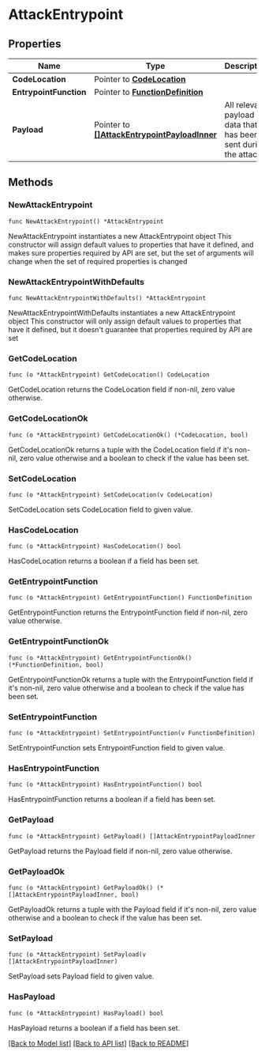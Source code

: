 # AttackEntrypoint

## Properties

Name | Type | Description | Notes
------------ | ------------- | ------------- | -------------
**CodeLocation** | Pointer to [**CodeLocation**](CodeLocation.md) |  | [optional] 
**EntrypointFunction** | Pointer to [**FunctionDefinition**](FunctionDefinition.md) |  | [optional] 
**Payload** | Pointer to [**[]AttackEntrypointPayloadInner**](AttackEntrypointPayloadInner.md) | All relevant payload data that has been sent during the attack. | [optional] [readonly] 

## Methods

### NewAttackEntrypoint

`func NewAttackEntrypoint() *AttackEntrypoint`

NewAttackEntrypoint instantiates a new AttackEntrypoint object
This constructor will assign default values to properties that have it defined,
and makes sure properties required by API are set, but the set of arguments
will change when the set of required properties is changed

### NewAttackEntrypointWithDefaults

`func NewAttackEntrypointWithDefaults() *AttackEntrypoint`

NewAttackEntrypointWithDefaults instantiates a new AttackEntrypoint object
This constructor will only assign default values to properties that have it defined,
but it doesn't guarantee that properties required by API are set

### GetCodeLocation

`func (o *AttackEntrypoint) GetCodeLocation() CodeLocation`

GetCodeLocation returns the CodeLocation field if non-nil, zero value otherwise.

### GetCodeLocationOk

`func (o *AttackEntrypoint) GetCodeLocationOk() (*CodeLocation, bool)`

GetCodeLocationOk returns a tuple with the CodeLocation field if it's non-nil, zero value otherwise
and a boolean to check if the value has been set.

### SetCodeLocation

`func (o *AttackEntrypoint) SetCodeLocation(v CodeLocation)`

SetCodeLocation sets CodeLocation field to given value.

### HasCodeLocation

`func (o *AttackEntrypoint) HasCodeLocation() bool`

HasCodeLocation returns a boolean if a field has been set.

### GetEntrypointFunction

`func (o *AttackEntrypoint) GetEntrypointFunction() FunctionDefinition`

GetEntrypointFunction returns the EntrypointFunction field if non-nil, zero value otherwise.

### GetEntrypointFunctionOk

`func (o *AttackEntrypoint) GetEntrypointFunctionOk() (*FunctionDefinition, bool)`

GetEntrypointFunctionOk returns a tuple with the EntrypointFunction field if it's non-nil, zero value otherwise
and a boolean to check if the value has been set.

### SetEntrypointFunction

`func (o *AttackEntrypoint) SetEntrypointFunction(v FunctionDefinition)`

SetEntrypointFunction sets EntrypointFunction field to given value.

### HasEntrypointFunction

`func (o *AttackEntrypoint) HasEntrypointFunction() bool`

HasEntrypointFunction returns a boolean if a field has been set.

### GetPayload

`func (o *AttackEntrypoint) GetPayload() []AttackEntrypointPayloadInner`

GetPayload returns the Payload field if non-nil, zero value otherwise.

### GetPayloadOk

`func (o *AttackEntrypoint) GetPayloadOk() (*[]AttackEntrypointPayloadInner, bool)`

GetPayloadOk returns a tuple with the Payload field if it's non-nil, zero value otherwise
and a boolean to check if the value has been set.

### SetPayload

`func (o *AttackEntrypoint) SetPayload(v []AttackEntrypointPayloadInner)`

SetPayload sets Payload field to given value.

### HasPayload

`func (o *AttackEntrypoint) HasPayload() bool`

HasPayload returns a boolean if a field has been set.


[[Back to Model list]](../README.md#documentation-for-models) [[Back to API list]](../README.md#documentation-for-api-endpoints) [[Back to README]](../README.md)


